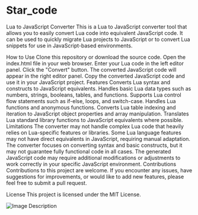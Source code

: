 # Star_code

Lua to JavaScript Converter
This is a Lua to JavaScript converter tool that allows you to easily convert Lua code into equivalent JavaScript code. It can be used to quickly migrate Lua projects to JavaScript or to convert Lua snippets for use in JavaScript-based environments.

How to Use
Clone this repository or download the source code.
Open the index.html file in your web browser.
Enter your Lua code in the left editor panel.
Click the "Convert" button.
The converted JavaScript code will appear in the right editor panel.
Copy the converted JavaScript code and use it in your JavaScript project.
Features
Converts Lua syntax and constructs to JavaScript equivalents.
Handles basic Lua data types such as numbers, strings, booleans, tables, and functions.
Supports Lua control flow statements such as if-else, loops, and switch-case.
Handles Lua functions and anonymous functions.
Converts Lua table indexing and iteration to JavaScript object properties and array manipulation.
Translates Lua standard library functions to JavaScript equivalents where possible.
Limitations
The converter may not handle complex Lua code that heavily relies on Lua-specific features or libraries.
Some Lua language features may not have direct equivalents in JavaScript, requiring manual adaptation.
The converter focuses on converting syntax and basic constructs, but it may not guarantee fully functional code in all cases.
The generated JavaScript code may require additional modifications or adjustments to work correctly in your specific JavaScript environment.
Contributions
Contributions to this project are welcome. If you encounter any issues, have suggestions for improvements, or would like to add new features, please feel free to submit a pull request.

License
This project is licensed under the MIT License.

![Image Description](https://bs-uploads.toptal.io/blackfish-uploads/uploaded_file/file/194516/image-1582750515962-ef506c21c0db1d42e9abd7a8180e98eb.png)

